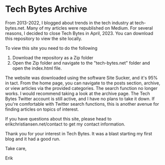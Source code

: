 # Tech Bytes Archive

From 2013-2022, I blogged about trends in the tech industry at tech-bytes.net. Many of my articles were republished on Medium. For several reasons, I decided to close Tech Bytes in April, 2023. You can download this repository to view the site locally.

To view this site you need to do the following

1) Download the repository as a Zip folder
2) Open the Zip folder and navigate to the "tech-bytes.net" folder and open the index.html file. 

The website was downloaded using the software Site Sucker, and it's 95% in tact. From the home page, you can navigate to the posts section, archive, or view articles via the provided categories. The search function no longer works. I would recommend taking a look at the archive page. The Tech Bytes Twitter account is still active, and I have no plans to take it down. If you're comfortable with Twitter search functions, this is another avenue for finding articles on topics of interest.

If you have questions about this site, please head to erikchristiansen.net/contact to get my contact information.

Thank you for your interest in Tech Bytes. It was a blast starting my first blog and it had a good run.

Take care,

Erik
